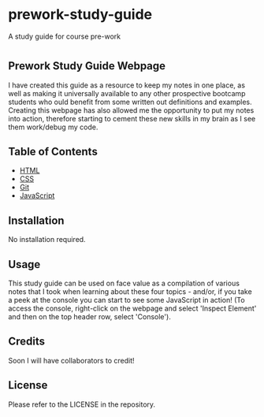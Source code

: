 # prework-study-guide
A study guide for course pre-work
# <Your-Project-Title>

## Prework Study Guide Webpage
I have created this guide as a resource to keep my notes in one place, as well as making it universally available to any other prospective bootcamp students who ould benefit from some written out definitions and examples. Creating this webpage has also allowed me the opportunity to put my notes into action, therefore starting to cement these new skills in my brain as I see them work/debug my code. 

## Table of Contents 

- [HTML](#HTML)
- [CSS](#CSS)
- [Git](#Git)
- [JavaScript](#JavaScript)

## Installation

No installation required.

## Usage

This study guide can be used on face value as a compilation of various notes that I took when learning about these four topics - and/or, if you take a peek at the console you can start to see some JavaScript in action! (To access the console, right-click on the webpage and select 'Inspect Element' and then on the top header row, select 'Console').

## Credits

Soon I will have collaborators to credit!

## License

Please refer to the LICENSE in the repository.
